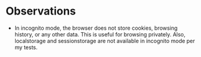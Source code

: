 # Observations

- In incognito mode, the browser does not store cookies, browsing history, or any other data. This is useful for browsing privately. Also, localstorage and sessionstorage are not available in incognito mode per my tests.

